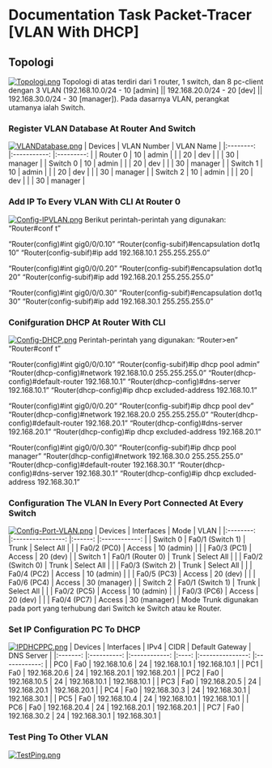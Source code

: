 # Documentation Task Packet-Tracer [VLAN With DHCP]
## Topologi
[![Topologi.png](https://i.postimg.cc/Jn4Wj82G/Topologi.png)](https://postimg.cc/QBPPr2s3)
Topologi di atas terdiri dari 1 router, 1 switch, dan 8 pc-client dengan 3 VLAN (192.168.10.0/24 - 10 [admin] || 192.168.20.0/24 - 20 [dev] || 192.168.30.0/24 - 30 [manager]). Pada dasarnya VLAN, perangkat utamanya ialah Switch.

### Register VLAN Database At Router And Switch
[![VLANDatabase.png](https://i.postimg.cc/qM90S9z5/VLANDatabase.png)](https://postimg.cc/rKCvtZG1)
|  Devices 	| VLAN Number 	| VLAN Name 	|
|:--------:	|:-----------:	|:---------:	|
| Router 0 	|      10     	|   admin   	|
|          	|      20     	|    dev    	|
|          	|      30     	|  manager  	|
| Switch 0 	|      10     	|   admin   	|
|          	|      20     	|    dev    	|
|          	|      30     	|  manager  	|
| Switch 1 	|      10     	|   admin   	|
|          	|      20     	|    dev    	|
|          	|      30     	|  manager  	|
| Switch 2 	|      10     	|   admin   	|
|          	|      20     	|    dev    	|
|          	|      30     	|  manager  	|

### Add IP To Every VLAN With CLI At Router 0
[![Config-IPVLAN.png](https://i.postimg.cc/J7YRcymm/Config-IPVLAN.png)](https://postimg.cc/py8NPLp1)
Berikut perintah-perintah yang digunakan:
“Router#conf t”

“Router(config)#int gig0/0/0.10”
“Router(config-subif)#encapsulation dot1q 10”
“Router(config-subif)#ip add 192.168.10.1 255.255.255.0”

“Router(config)#int gig0/0/0.20”
“Router(config-subif)#encapsulation dot1q 20”
“Router(config-subif)#ip add 192.168.20.1 255.255.255.0”

“Router(config)#int gig0/0/0.30”
“Router(config-subif)#encapsulation dot1q 30”
“Router(config-subif)#ip add 192.168.30.1 255.255.255.0”

### Conifguration DHCP At Router With CLI
[![Config-DHCP.png](https://i.postimg.cc/g28dWNhk/Config-DHCP.png)](https://postimg.cc/pmW3QQkg)
Perintah-perintah yang digunakan:
“Router>en”
“Router#conf t”

“Router(config)#int gig0/0/0.10”
“Router(config-subif)#ip dhcp pool admin”
“Router(dhcp-config)#network 192.168.10.0 255.255.255.0”
“Router(dhcp-config)#default-router 192.168.10.1”
“Router(dhcp-config)#dns-server 192.168.10.1”
“Router(dhcp-config)#ip dhcp excluded-address 192.168.10.1”

“Router(config)#int gig0/0/0.20”
“Router(config-subif)#ip dhcp pool dev”
“Router(dhcp-config)#network 192.168.20.0 255.255.255.0”
“Router(dhcp-config)#default-router 192.168.20.1”
“Router(dhcp-config)#dns-server 192.168.20.1”
“Router(dhcp-config)#ip dhcp excluded-address 192.168.20.1”

“Router(config)#int gig0/0/0.30”
“Router(config-subif)#ip dhcp pool manager”
“Router(dhcp-config)#network 192.168.30.0 255.255.255.0”
“Router(dhcp-config)#default-router 192.168.30.1”
“Router(dhcp-config)#dns-server 192.168.30.1”
“Router(dhcp-config)#ip dhcp excluded-address 192.168.30.1”

### Configuration The VLAN In Every Port Connected At Every Switch
[![Config-Port-VLAN.png](https://i.postimg.cc/jjhbW2vp/Config-Port-VLAN.png)](https://postimg.cc/1g4T29kB)
|  Devices 	|    Interfaces    	|  Mode  	|     VLAN     	|
|:--------:	|:----------------:	|:------:	|:------------:	|
| Switch 0 	| Fa0/1 (Switch 1) 	|  Trunk 	|  Select All  	|
|          	|    Fa0/2 (PC0)   	| Access 	|  10 (admin)  	|
|          	|    Fa0/3 (PC1)   	| Access 	|   20 (dev)   	|
| Switch 1 	| Fa0/1 (Router 0) 	|  Trunk 	|  Select All  	|
|          	| Fa0/2 (Switch 0) 	|  Trunk 	|  Select All  	|
|          	| Fa0/3 (Switch 2) 	|  Trunk 	|  Select All  	|
|          	|    Fa0/4 (PC2)   	| Access 	|  10 (admin)  	|
|          	|    Fa0/5 (PC3)   	| Access 	|   20 (dev)   	|
|          	|    Fa0/6 (PC4)   	| Access 	| 30 (manager) 	|
| Switch 2 	| Fa0/1 (Switch 1) 	|  Trunk 	|  Select All  	|
|          	|    Fa0/2 (PC5)   	| Access 	|  10 (admin)  	|
|          	|    Fa0/3 (PC6)   	| Access 	|   20 (dev)   	|
|          	|    Fa0/4 (PC7)   	| Access 	| 30 (manager) 	|
Mode Trunk digunakan pada port yang terhubung dari Switch ke Switch atau ke Router.

### Set IP Configuration PC To DHCP
[![IPDHCPPC.png](https://i.postimg.cc/NfyBNgfX/IPDHCPPC.png)](https://postimg.cc/zV1svYhD)
| Devices 	| Interfaces 	|     IPv4     	| CIDR 	| Default Gateway 	|  DNS Server  	|
|:-------:	|:----------:	|:------------:	|:----:	|:---------------:	|:------------:	|
|   PC0   	|     Fa0    	| 192.168.10.6 	|  24  	|   192.168.10.1  	| 192.168.10.1 	|
|   PC1   	|     Fa0    	| 192.168.20.6 	|  24  	|   192.168.20.1  	| 192.168.20.1 	|
|   PC2   	|     Fa0    	| 192.168.10.5 	|  24  	|   192.168.10.1  	| 192.168.10.1 	|
|   PC3   	|     Fa0    	| 192.168.20.5 	|  24  	|   192.168.20.1  	| 192.168.20.1 	|
|   PC4   	|     Fa0    	| 192.168.30.3 	|  24  	|   192.168.30.1  	| 192.168.30.1 	|
|   PC5   	|     Fa0    	| 192.168.10.4 	|  24  	|   192.168.10.1  	| 192.168.10.1 	|
|   PC6   	|     Fa0    	| 192.168.20.4 	|  24  	|   192.168.20.1  	| 192.168.20.1 	|
|   PC7   	|     Fa0    	| 192.168.30.2 	|  24  	|   192.168.30.1  	| 192.168.30.1 	|

### Test Ping To Other VLAN
[![TestPing.png](https://i.postimg.cc/R0mmVK11/TestPing.png)](https://postimg.cc/hX262J5h)